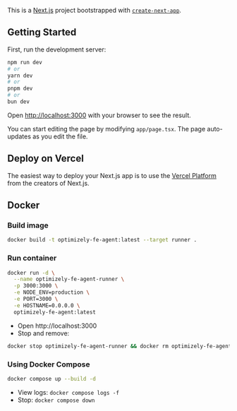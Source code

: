 This is a [Next.js](https://nextjs.org) project bootstrapped with [`create-next-app`](https://nextjs.org/docs/app/api-reference/cli/create-next-app).

## Getting Started

First, run the development server:

```bash
npm run dev
# or
yarn dev
# or
pnpm dev
# or
bun dev
```

Open [http://localhost:3000](http://localhost:3000) with your browser to see the result.

You can start editing the page by modifying `app/page.tsx`. The page auto-updates as you edit the file.

## Deploy on Vercel

The easiest way to deploy your Next.js app is to use the [Vercel Platform](https://vercel.com/new?utm_medium=default-template&filter=next.js&utm_source=create-next-app&utm_campaign=create-next-app-readme) from the creators of Next.js.

## Docker

### Build image
```bash
docker build -t optimizely-fe-agent:latest --target runner .
```

### Run container
```bash
docker run -d \
  --name optimizely-fe-agent-runner \
  -p 3000:3000 \
  -e NODE_ENV=production \
  -e PORT=3000 \
  -e HOSTNAME=0.0.0.0 \
  optimizely-fe-agent:latest
```

- Open http://localhost:3000
- Stop and remove:
```bash
docker stop optimizely-fe-agent-runner && docker rm optimizely-fe-agent-runner
```

### Using Docker Compose
```bash
docker compose up --build -d
```
- View logs: `docker compose logs -f`
- Stop: `docker compose down`
